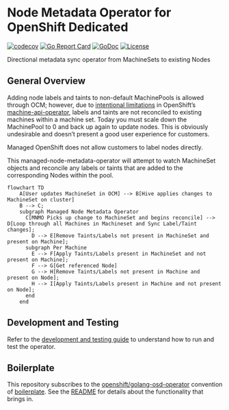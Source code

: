 # Node Metadata Operator for OpenShift Dedicated

[![codecov](https://codecov.io/gh/openshift/managed-node-metadata-operator/branch/master/graph/badge.svg)](https://codecov.io/gh/openshift/managed-node-metadata-operator)
[![Go Report Card](https://goreportcard.com/badge/github.com/openshift/managed-node-metadata-operator)](https://goreportcard.com/report/github.com/openshift/managed-node-metadata-operator)
[![GoDoc](https://godoc.org/github.com/openshift/managed-node-metadata-operator?status.svg)](https://pkg.go.dev/mod/github.com/openshift/managed-node-metadata-operator)
[![License](https://img.shields.io/:license-apache-blue.svg)](http://www.apache.org/licenses/LICENSE-2.0.html)

Directional metadata sync operator from MachineSets to existing Nodes

## General Overview

Adding node labels and taints to non-default MachinePools is allowed through OCM; however, due to [intentional limitations](https://github.com/openshift/machine-api-operator/blob/master/FAQ.md#adding-annotations-and-labels-to-nodes-via-machines) in OpenShift’s [machine-api-operator](https://github.com/openshift/machine-api-operator), labels and taints are not reconciled to existing machines within a machine set. Today you must scale down the MachinePool to 0 and back up again to update nodes. This is obviously undesirable and doesn’t present a good user experience for customers.

Managed OpenShift does not allow customers to label nodes directly. 

This managed-node-metadata-operator will attempt to watch MachineSet objects and reconcile any labels or taints that are added to the corresponding Nodes within the pool.

```mermaid
flowchart TD
    A[User updates MachineSet in OCM] --> B[Hive applies changes to MachineSet on cluster]
    B --> C;
    subgraph Managed Node Metadata Operator
      C[MNMO Picks up change to MachineSet and begins reconcile] --> D[Loop through all Machines in Machineset and Sync Label/Taint changes];
        D --> E[Remove Taints/Labels not present in MachineSet and present on Machine];
      subgraph Per Machine
        E --> F[Apply Taints/Labels present in MachineSet and not present on Machine];
        F --> G[Get referenced Node]
        G --> H[Remove Taints/Labels not present in Machine and present on Node];
        H --> I[Apply Taints/Labels present in Machine and not present on Node];
      end
    end
```

## Development and Testing
Refer to the [development and testing guide](docs/development-and-testing.md) to understand how to run and test the operator.

## Boilerplate
This repository subscribes to the [openshift/golang-osd-operator](https://github.com/openshift/boilerplate/tree/master/boilerplate/openshift/golang-osd-operator) convention of [boilerplate](https://github.com/openshift/boilerplate/).
See the [README](boilerplate/openshift/golang-osd-operator/README.md) for details about the functionality that brings in.



